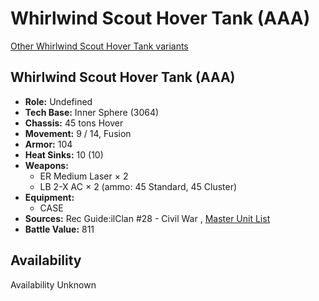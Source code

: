 # Whirlwind Scout Hover Tank (AAA) 

[Other Whirlwind Scout Hover Tank variants](../whirlwind_scout_hover_tank.md) 

## Whirlwind Scout Hover Tank (AAA) 

- **Role:** Undefined 
- **Tech Base:** Inner Sphere (3064) 
- **Chassis:** 45 tons Hover 
- **Movement:** 9 / 14, Fusion 
- **Armor:** 104 
- **Heat Sinks:** 10 (10) 
- **Weapons:** 
  - ER Medium Laser × 2 
  - LB 2-X AC × 2 (ammo: 45 Standard, 45 Cluster) 
- **Equipment:** 
  - CASE 
- **Sources:** Rec Guide:ilClan #28 - Civil War , [Master Unit List](http://masterunitlist.info/Unit/Details/9364) 
- **Battle Value:** 811 

## Availability 

Availability Unknown 

